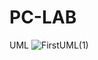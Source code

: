 # PC-LAB
UML
![FirstUML(1)](https://user-images.githubusercontent.com/61989628/79944293-26f7d580-8439-11ea-818d-1a44bd5d45e3.png)

